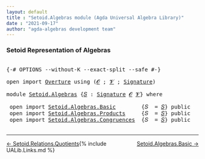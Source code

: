 ```yaml
---
layout: default
title : "Setoid.Algebras module (Agda Universal Algebra Library)"
date : "2021-09-17"
author: "agda-algebras development team"
---
```


### <a id="setoid-representation-of-algebras">Setoid Representation of Algebras</a>

<pre class="Agda">

<a id="252" class="Symbol">{-#</a> <a id="256" class="Keyword">OPTIONS</a> <a id="264" class="Pragma">--without-K</a> <a id="276" class="Pragma">--exact-split</a> <a id="290" class="Pragma">--safe</a> <a id="297" class="Symbol">#-}</a>

<a id="302" class="Keyword">open</a> <a id="307" class="Keyword">import</a> <a id="314" href="Overture.html" class="Module">Overture</a> <a id="323" class="Keyword">using</a> <a id="329" class="Symbol">(</a><a id="330" href="Overture.Signatures.html#520" class="Generalizable">𝓞</a> <a id="332" class="Symbol">;</a> <a id="334" href="Overture.Signatures.html#522" class="Generalizable">𝓥</a> <a id="336" class="Symbol">;</a> <a id="338" href="Overture.Signatures.html#3171" class="Function">Signature</a><a id="347" class="Symbol">)</a>

<a id="350" class="Keyword">module</a> <a id="357" href="Setoid.Algebras.html" class="Module">Setoid.Algebras</a> <a id="373" class="Symbol">{</a><a id="374" href="Setoid.Algebras.html#374" class="Bound">𝑆</a> <a id="376" class="Symbol">:</a> <a id="378" href="Overture.Signatures.html#3171" class="Function">Signature</a> <a id="388" href="Overture.Signatures.html#520" class="Generalizable">𝓞</a> <a id="390" href="Overture.Signatures.html#522" class="Generalizable">𝓥</a><a id="391" class="Symbol">}</a> <a id="393" class="Keyword">where</a>

 <a id="401" class="Keyword">open</a> <a id="406" class="Keyword">import</a> <a id="413" href="Setoid.Algebras.Basic.html" class="Module">Setoid.Algebras.Basic</a>        <a id="442" class="Symbol">{</a><a id="443" class="Argument">𝑆</a>  <a id="446" class="Symbol">=</a> <a id="448" href="Setoid.Algebras.html#374" class="Bound">𝑆</a><a id="449" class="Symbol">}</a> <a id="451" class="Keyword">public</a>
 <a id="459" class="Keyword">open</a> <a id="464" class="Keyword">import</a> <a id="471" href="Setoid.Algebras.Products.html" class="Module">Setoid.Algebras.Products</a>     <a id="500" class="Symbol">{</a><a id="501" class="Argument">𝑆</a>  <a id="504" class="Symbol">=</a> <a id="506" href="Setoid.Algebras.html#374" class="Bound">𝑆</a><a id="507" class="Symbol">}</a> <a id="509" class="Keyword">public</a>
 <a id="517" class="Keyword">open</a> <a id="522" class="Keyword">import</a> <a id="529" href="Setoid.Algebras.Congruences.html" class="Module">Setoid.Algebras.Congruences</a>  <a id="558" class="Symbol">{</a><a id="559" class="Argument">𝑆</a>  <a id="562" class="Symbol">=</a> <a id="564" href="Setoid.Algebras.html#374" class="Bound">𝑆</a><a id="565" class="Symbol">}</a> <a id="567" class="Keyword">public</a>

</pre>

--------------------------------

<span style="float:left;">[← Setoid.Relations.Quotients](Setoid.Relations.Quotients.html)</span>
<span style="float:right;">[Setoid.Algebras.Basic →](Setoid.Algebras.Basic.html)</span>

{% include UALib.Links.md %}
